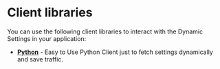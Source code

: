 # Client libraries

You can use the following client libraries to interact with the Dynamic Settings in your application:

- **[Python](https://github.com/MarkAntipin/dynamic-settings-python)** - Easy to Use Python Client just to fetch settings dynamically and save traffic.